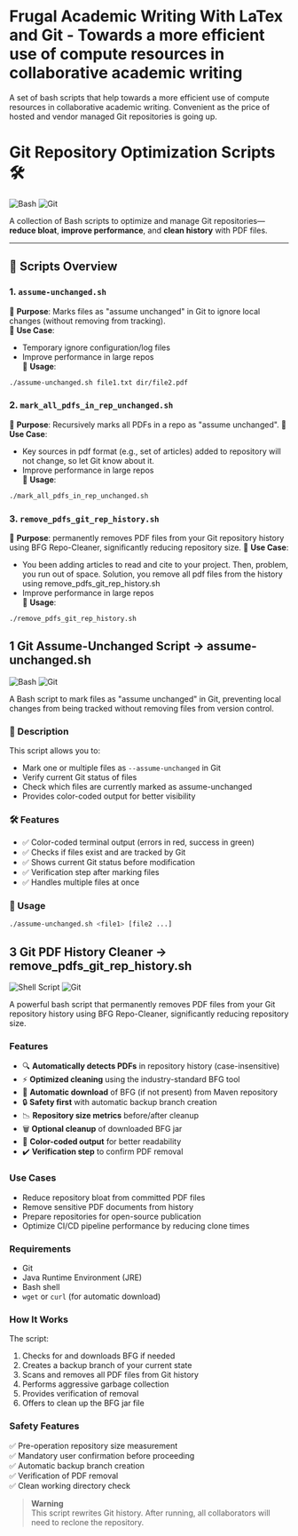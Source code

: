 # Frugal Academic Writing With LaTex and Git - Towards a more efficient use of compute resources in collaborative academic writing 

A set of bash scripts that help towards a more efficient use of compute resources in collaborative academic writing. 
Convenient as the price of hosted and vendor managed Git repositories is going up. 


# Git Repository Optimization Scripts 🛠️

![Bash](https://img.shields.io/badge/Bash-4EAA25?style=for-the-badge&logo=gnu-bash&logoColor=white)
![Git](https://img.shields.io/badge/Git-F05032?style=for-the-badge&logo=git&logoColor=white)

A collection of Bash scripts to optimize and manage Git repositories—**reduce bloat**, **improve performance**, and **clean history** with PDF files.

---

## 📜 Scripts Overview

### 1. **`assume-unchanged.sh`**  
🔹 **Purpose**: Marks files as "assume unchanged" in Git to ignore local changes (without removing from tracking).  
🔹 **Use Case**:  
   - Temporary ignore configuration/log files  
   - Improve performance in large repos  
🔹 **Usage**:  
   ```bash
   ./assume-unchanged.sh file1.txt dir/file2.pdf
   ```


### 2. **`mark_all_pdfs_in_rep_unchanged.sh`**
🔹 **Purpose**: Recursively marks all PDFs in a repo as "assume unchanged". 
🔹 **Use Case**:  
   - Key sources in pdf format (e.g., set of articles) added to repository will not change, so let Git know about it. 
   - Improve performance in large repos  
🔹 **Usage**:  
   ```bash
   ./mark_all_pdfs_in_rep_unchanged.sh
   ```
 
### 3. **`remove_pdfs_git_rep_history.sh`**  
🔹 **Purpose**: permanently removes PDF files from your Git repository history using BFG Repo-Cleaner, significantly reducing repository size.
🔹 **Use Case**:  
   - You been adding articles to read and cite to your project. Then, problem, you run out of space. Solution, you remove all pdf files from the history using remove_pdfs_git_rep_history.sh
   - Improve performance in large repos  
🔹 **Usage**:  
   ```bash
   ./remove_pdfs_git_rep_history.sh
   ```


## 1 Git Assume-Unchanged Script  -> assume-unchanged.sh

![Bash](https://img.shields.io/badge/Bash-Script-4EAA25?style=flat&logo=gnu-bash&logoColor=white)
![Git](https://img.shields.io/badge/Git-Integration-F05032?style=flat&logo=git&logoColor=white)

A Bash script to mark files as "assume unchanged" in Git, preventing local changes from being tracked without removing files from version control.

### 📝 Description

This script allows you to:
- Mark one or multiple files as `--assume-unchanged` in Git
- Verify current Git status of files
- Check which files are currently marked as assume-unchanged
- Provides color-coded output for better visibility

### 🛠️ Features

- ✅ Color-coded terminal output (errors in red, success in green)
- ✅ Checks if files exist and are tracked by Git
- ✅ Shows current Git status before modification
- ✅ Verification step after marking files
- ✅ Handles multiple files at once

### 🚀 Usage

```bash
./assume-unchanged.sh <file1> [file2 ...]
```

## 3 Git PDF History Cleaner -> remove_pdfs_git_rep_history.sh

![Shell Script](https://img.shields.io/badge/Shell_Script-%23121011.svg?style=for-the-badge&logo=gnu-bash&logoColor=white)
![Git](https://img.shields.io/badge/Git-%23F05033.svg?style=for-the-badge&logo=git&logoColor=white)

A powerful bash script that permanently removes PDF files from your Git repository history using BFG Repo-Cleaner, significantly reducing repository size.

### Features

- 🔍 **Automatically detects PDFs** in repository history (case-insensitive)
- ⚡ **Optimized cleaning** using the industry-standard BFG tool
- 💾 **Automatic download** of BFG (if not present) from Maven repository
- 🔒 **Safety first** with automatic backup branch creation
- 📉 **Repository size metrics** before/after cleanup
- 🗑️ **Optional cleanup** of downloaded BFG jar
- 🎨 **Color-coded output** for better readability
- ✔️ **Verification step** to confirm PDF removal

### Use Cases

- Reduce repository bloat from committed PDF files
- Remove sensitive PDF documents from history
- Prepare repositories for open-source publication
- Optimize CI/CD pipeline performance by reducing clone times

### Requirements

- Git
- Java Runtime Environment (JRE)
- Bash shell
- `wget` or `curl` (for automatic download)

### How It Works

The script:
1. Checks for and downloads BFG if needed
2. Creates a backup branch of your current state
3. Scans and removes all PDF files from Git history
4. Performs aggressive garbage collection
5. Provides verification of removal
6. Offers to clean up the BFG jar file

### Safety Features

✅ Pre-operation repository size measurement  
✅ Mandatory user confirmation before proceeding  
✅ Automatic backup branch creation  
✅ Verification of PDF removal  
✅ Clean working directory check  

> **Warning**  
> This script rewrites Git history. After running, all collaborators will need to reclone the repository.
